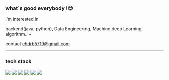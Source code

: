 ### what`s good everybody !😊 


i'm interested in 

backend(java, python), Data Engineering, Machine,deep Learning, algorithm.. +

contact ehdrb5719@gmail.com

---------------------------
### tech stack

<img src="https://img.shields.io/badge/Python-orange?style=plastic&logo=Python&logoColor=#3776AB"/> <img src="https://img.shields.io/badge/Docker-blue?style=plastic&logo=Docker&logoColor=white"/> <img src="https://img.shields.io/badge/Apache Airflow-orange?style=plastic&logo=Apache Airflow&logoColor=#37aba1"/> <img src="https://img.shields.io/badge/Apache Kafka-orange?style=plastic&logo=Apache Kafka&logoColor=#8037ab"/> <img src="https://img.shields.io/badge/Mysql-blue?style=plastic&logo=Mysql&logoColor=white"/> <img src="https://img.shields.io/badge/Keras-red?style=plastic&logo=Keras&logoColor=white"/>


